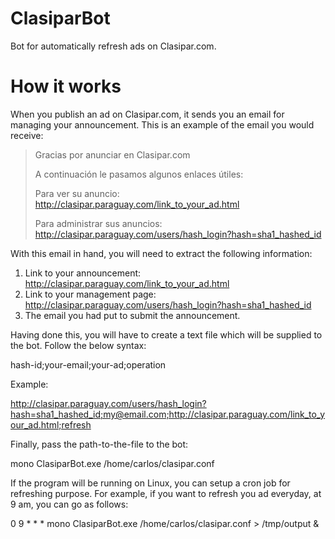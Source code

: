 ClasiparBot
===========

Bot for automatically refresh ads on Clasipar.com.

How it works
============
When you publish an ad on Clasipar.com, it sends you an email for managing your announcement.
This is an example of the email you would receive:

> Gracias por anunciar en Clasipar.com
> 
> A continuación le pasamos algunos enlaces útiles:
> 
> Para ver su anuncio: 
> http://clasipar.paraguay.com/link_to_your_ad.html
> 
> Para administrar sus anuncios:
> http://clasipar.paraguay.com/users/hash_login?hash=sha1_hashed_id

With this email in hand, you will need to extract the following information:

1. Link to your announcement: http://clasipar.paraguay.com/link_to_your_ad.html
2. Link to your management page: http://clasipar.paraguay.com/users/hash_login?hash=sha1_hashed_id
3. The email you had put to submit the announcement.

Having done this, you will have to create a text file which will be supplied to 
the bot. Follow the below syntax:

hash-id;your-email;your-ad;operation

Example:

http://clasipar.paraguay.com/users/hash_login?hash=sha1_hashed_id;my@email.com;http://clasipar.paraguay.com/link_to_your_ad.html;refresh

Finally, pass the path-to-the-file to the bot:

mono ClasiparBot.exe /home/carlos/clasipar.conf

If the program will be running on Linux, you can setup a cron job for refreshing purpose.
For example, if you want to refresh you ad everyday, at 9 am, you can go as follows:

0 9 * * * mono ClasiparBot.exe /home/carlos/clasipar.conf > /tmp/output &

